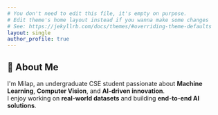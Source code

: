 ```yaml
---
# You don't need to edit this file, it's empty on purpose.
# Edit theme's home layout instead if you wanna make some changes
# See: https://jekyllrb.com/docs/themes/#overriding-theme-defaults
layout: single
author_profile: true
---
```

## 👋 About Me
I'm Milap, an undergraduate CSE student passionate about **Machine Learning**, **Computer Vision**, and **AI-driven innovation**.  
I enjoy working on **real-world datasets** and building **end-to-end AI solutions**.
